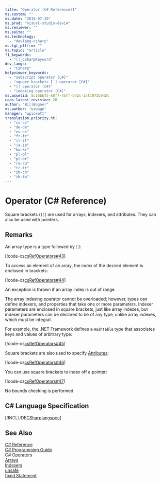 ```yaml
---
title: "Operator (C# Reference)1"
ms.custom: ""
ms.date: "2015-07-20"
ms.prod: "visual-studio-dev14"
ms.reviewer: ""
ms.suite: ""
ms.technology: 
  - "devlang-csharp"
ms.tgt_pltfrm: ""
ms.topic: "article"
f1_keywords: 
  - "[]_CSharpKeyword"
dev_langs: 
  - "CSharp"
helpviewer_keywords: 
  - "subscript operator [C#]"
  - "square brackets [ ] operator [C#]"
  - "[] operator [C#]"
  - "indexing operator [C#]"
ms.assetid: 5c16bb45-88f7-45ff-b42c-1af1972b042c
caps.latest.revision: 20
author: "BillWagner"
ms.author: "wiwagn"
manager: "wpickett"
translation.priority.ht: 
  - "cs-cz"
  - "de-de"
  - "es-es"
  - "fr-fr"
  - "it-it"
  - "ja-jp"
  - "ko-kr"
  - "pl-pl"
  - "pt-br"
  - "ru-ru"
  - "tr-tr"
  - "zh-cn"
  - "zh-tw"
---
```

# Operator (C# Reference)
Square brackets (`[]`) are used for arrays, indexers, and attributes. They can also be used with pointers.  
  
## Remarks  
 An array type is a type followed by `[]`:  
  
 [!code-cs[csRefOperators#43](../../../csharp\language-reference\operators/codesnippet/CSharp/index-operator_1.cs)]  
  
 To access an element of an array, the index of the desired element is enclosed in brackets:  
  
 [!code-cs[csRefOperators#44](../../../csharp\language-reference\operators/codesnippet/CSharp/index-operator_2.cs)]  
  
 An exception is thrown if an array index is out of range.  
  
 The array indexing operator cannot be overloaded; however, types can define indexers, and properties that take one or more parameters. Indexer parameters are enclosed in square brackets, just like array indexes, but indexer parameters can be declared to be of any type, unlike array indexes, which must be integral.  
  
 For example, the .NET Framework defines a `Hashtable` type that associates keys and values of arbitrary type:  
  
 [!code-cs[csRefOperators#45](../../../csharp\language-reference\operators/codesnippet/CSharp/index-operator_3.cs)]  
  
 Square brackets are also used to specify [Attributes](../Topic/Attributes%20\(C%23%20and%20Visual%20Basic\).md):  
  
 [!code-cs[csRefOperators#46](../../../csharp\language-reference\operators/codesnippet/CSharp/index-operator_4.cs)]  
  
 You can use square brackets to index off a pointer:  
  
 [!code-cs[csRefOperators#47](../../../csharp\language-reference\operators/codesnippet/CSharp/index-operator_5.cs)]  
  
 No bounds checking is performed.  
  
## C# Language Specification  
 [!INCLUDE[CSharplangspec](../../../csharp\language-reference\keywords/includes/csharplangspec_md.md)]  
  
## See Also  
 [C# Reference](../../../csharp\language-reference/index.md)   
 [C# Programming Guide](../../../csharp\programming-guide/index.md)   
 [C# Operators](../../../csharp\language-reference\operators/index.md)   
 [Arrays](../../../csharp\programming-guide\arrays/index.md)   
 [Indexers](../../../csharp\programming-guide\indexers/index.md)   
 [unsafe](../../../csharp\language-reference\keywords/unsafe.md)   
 [fixed Statement](../../../csharp\language-reference\keywords/fixed-statement.md)